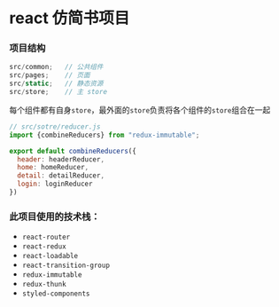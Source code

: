 # react 仿简书项目

### 项目结构

```js
src/common;   // 公共组件
src/pages;    // 页面
src/static;   // 静态资源
src/store;    // 主 store
```

每个组件都有自身`store`，最外面的`store`负责将各个组件的`store`组合在一起

```js
// src/sotre/reducer.js
import {combineReducers} from "redux-immutable";

export default combineReducers({
  header: headerReducer,
  home: homeReducer,
  detail: detailReducer,
  login: loginReducer
})
```

### 此项目使用的技术栈：

- `react-router`
- `react-redux`
- `react-loadable`
- `react-transition-group`
- `redux-immutable`
- `redux-thunk`
- `styled-components`